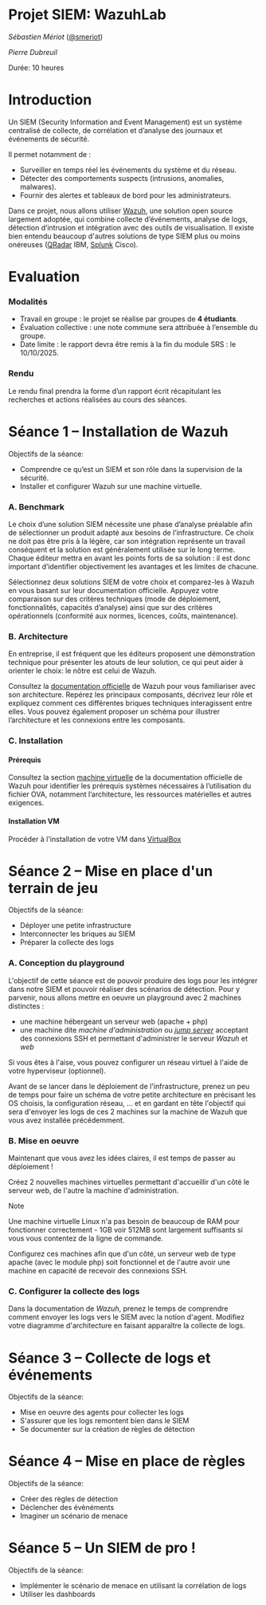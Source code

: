 # Projet SIEM: WazuhLab

_Sébastien Mériot_ ([@smeriot](https://bsky.app/profile/smeriot.bsky.social))

_Pierre Dubreuil_

Durée: 10 heures

Introduction
=====================

Un SIEM (Security Information and Event Management) est un système centralisé de collecte, de corrélation et d’analyse des journaux et événements de sécurité.

Il permet notamment de :
- Surveiller en temps réel les événements du système et du réseau.
- Détecter des comportements suspects (intrusions, anomalies, malwares).
- Fournir des alertes et tableaux de bord pour les administrateurs.

Dans ce projet, nous allons utiliser [Wazuh](https://wazuh.com), une solution open source largement adoptée, qui combine collecte d’événements, analyse de logs, détection d’intrusion et intégration avec des outils de visualisation. Il existe bien entendu beaucoup d'autres solutions de type SIEM plus ou moins onéreuses ([QRadar](https://www.ibm.com/fr-fr/products/qradar-siem) IBM, [Splunk](https://www.splunk.com/fr_fr/blog/learn/siem-security-information-event-management.html) Cisco). 


Evaluation
=====================
### Modalités
- Travail en groupe : le projet se réalise par groupes de **4 étudiants**.
- Évaluation collective : une note commune sera attribuée à l’ensemble du groupe.
- Date limite : le rapport devra être remis à la fin du module SRS : le 10/10/2025.
### Rendu
Le rendu final prendra la forme d’un rapport écrit récapitulant les recherches et actions réalisées au cours des séances.


Séance 1 – Installation de Wazuh
=====================
Objectifs de la séance:
- Comprendre ce qu’est un SIEM et son rôle dans la supervision de la sécurité.
- Installer et configurer Wazuh sur une machine virtuelle.

### A. Benchmark
Le choix d’une solution SIEM nécessite une phase d’analyse préalable afin de sélectionner un produit adapté aux besoins de l’infrastructure. Ce choix ne doit pas être pris à la légère, car son intégration représente un travail conséquent et la solution est généralement utilisée sur le long terme. Chaque éditeur mettra en avant les points forts de sa solution : il est donc important d’identifier objectivement les avantages et les limites de chacune.

Sélectionnez deux solutions SIEM de votre choix et comparez-les à Wazuh en vous basant sur leur documentation officielle. Appuyez votre comparaison sur des critères techniques (mode de déploiement, fonctionnalités, capacités d’analyse) ainsi que sur des critères opérationnels (conformité aux normes, licences, coûts, maintenance).


### B. Architecture
En entreprise, il est fréquent que les éditeurs proposent une démonstration technique pour présenter les atouts de leur solution, ce qui peut aider à orienter le choix: le nôtre est celui de Wazuh. 

Consultez la [documentation officielle](https://documentation.wazuh.com/) de Wazuh pour vous familiariser avec son architecture. Repérez les principaux composants, décrivez leur rôle et expliquez comment ces différentes briques techniques interagissent entre elles. Vous pouvez également proposer un schéma pour illustrer l’architecture et les connexions entre les composants.

### C. Installation

#### Prérequis
Consultez la section [machine virtuelle](https://documentation.wazuh.com/current/deployment-options/virtual-machine/virtual-machine.html) de la documentation officielle de Wazuh pour identifier les prérequis systèmes nécessaires à l’utilisation du fichier OVA, notamment l’architecture, les ressources matérielles et autres exigences.

#### Installation VM
Procéder à l'installation de votre VM dans [VirtualBox](https://www.virtualbox.org)


Séance 2 – Mise en place d'un terrain de jeu
=====================

Objectifs de la séance:
- Déployer une petite infrastructure
- Interconnecter les briques au SIEM
- Préparer la collecte des logs

### A. Conception du playground

L'objectif de cette séance est de pouvoir produire des logs pour les intégrer dans notre SIEM et pouvoir réaliser des scénarios de détection. Pour y parvenir, nous allons mettre en oeuvre un playground avec 2 machines distinctes :
- une machine hébergeant un serveur web (apache + php)
- une machine dite _machine d'administration_ ou _[jump server](https://en.wikipedia.org/wiki/Jump_server)_ acceptant des connexions SSH et permettant d'administrer le serveur _Wazuh_ et _web_

Si vous êtes à l'aise, vous pouvez configurer un réseau virtuel à l'aide de votre hyperviseur (optionnel).

Avant de se lancer dans le déploiement de l'infrastructure, prenez un peu de temps pour faire un schéma de votre petite architecture en précisant les OS choisis, la configuration réseau, ... et en gardant en tête l'objectif qui sera d'envoyer les logs de ces 2 machines sur la machine de Wazuh que vous avez installée précédemment.

### B. Mise en oeuvre

Maintenant que vous avez les idées claires, il est temps de passer au déploiement !

Créez 2 nouvelles machines virtuelles permettant d'accueillir d'un côté le serveur web, de l'autre la machine d'administration.

>[!NOTE]
> Une machine virtuelle Linux n'a pas besoin de beaucoup de RAM pour fonctionner correctement - 1GB voir 512MB sont largement suffisants si vous vous contentez de la ligne de commande.

Configurez ces machines afin que d'un côté, un serveur web de type apache (avec le module php) soit fonctionnel et de l'autre avoir une machine en capacité de recevoir des connexions SSH.

### C. Configurer la collecte des logs

Dans la documentation de _Wazuh_, prenez le temps de comprendre comment envoyer les logs vers le SIEM avec la notion d'agent.
Modifiez votre diagramme d'architecture en faisant apparaître la collecte de logs.


Séance 3 – Collecte de logs et événements
=====================

Objectifs de la séance:
- Mise en oeuvre des agents pour collecter les logs
- S'assurer que les logs remontent bien dans le SIEM
- Se documenter sur la création de règles de détection


Séance 4 – Mise en place de règles
=====================

Objectifs de la séance:
- Créer des règles de détection
- Déclencher des évènéments
- Imaginer un scénario de menace


Séance 5 – Un SIEM de pro !
=====================

Objectifs de la séance:
- Implémenter le scénario de menace en utilisant la corrélation de logs
- Utiliser les dashboards
